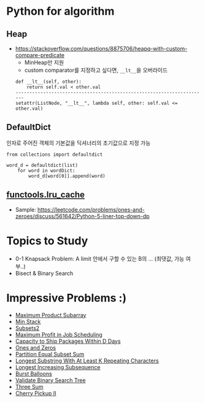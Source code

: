 # Python for algorithm
## Heap
- https://stackoverflow.com/questions/8875706/heapq-with-custom-compare-predicate
  - MinHeap만 지원
  - custom comparator를 지정하고 싶다면, `__lt__`을 오버라이드
  ```
  def __lt__(self, other):
      return self.val < other.val
  ----------------------------------------------------------------------
  setattr(ListNode, "__lt__", lambda self, other: self.val <= other.val)
  ```
  
## DefaultDict
인자로 주어진 객체의 기본값을 딕셔너리의 초기값으로 지정 가능
```
from collections import defaultdict

word_d = defaultdict(list)
    for word in wordDict:
        word_d[word[0]].append(word)
```

## [functools.lru_cache](https://docs.python.org/ko/3/library/functools.html)
* Sample: https://leetcode.com/problems/ones-and-zeroes/discuss/561642/Python-5-liner-top-down-dp

# Topics to Study
* 0-1 Knapsack Problem: A limit 안에서 구할 수 있는 B의 ... (최댓값, 가능 여부..)
* Bisect & Binary Search

# Impressive Problems :)
* [Maximum Product Subarray](https://github.com/jyeoniii/algorithm/blob/master/20201122/maximum_product_subarray.py)
* [Min Stack](https://github.com/jyeoniii/algorithm/blob/master/20201124/min_stack.py)
* [Subsets2](https://github.com/jyeoniii/algorithm/blob/master/20201203/subsets2.py)
* [Maximum Profit in Job Scheduling](https://github.com/jyeoniii/algorithm/blob/master/20201204/maximum_profit_in_job_scheduling.py)
* [Capacity to Ship Packages Within D Days](https://github.com/jyeoniii/algorithm/blob/master/20201205/capacity_to_ship_packages_within_d_days.py)
* [Ones and Zeros](https://github.com/jyeoniii/algorithm/blob/master/20201206/ones_and_zeros.py)
* [Partition Equal Subset Sum](https://github.com/jyeoniii/algorithm/blob/master/20201207/partition_equal_subset_sum.py)
* [Longest Substring With At Least K Repeating Characters](https://github.com/jyeoniii/algorithm/blob/master/20201209/longest_substring_with_at_least_k_repeating_characters.py)
* [Longest Increasing Subsequence](https://github.com/jyeoniii/algorithm/blob/master/20201212/longest_increasing_subsequence.py)
* [Burst Balloons](https://github.com/jyeoniii/algorithm/blob/master/20201213/burst_balloons.py)
* [Validate Binary Search Tree](https://github.com/jyeoniii/algorithm/blob/master/20201216/validate_binary_search_tree.py)
* [Three Sum](https://github.com/jyeoniii/algorithm/blob/master/20201219/three_sum.py)
* [Cherry Pickup II](https://github.com/jyeoniii/algorithm/blob/master/20201219/cherry_pickup2.py)